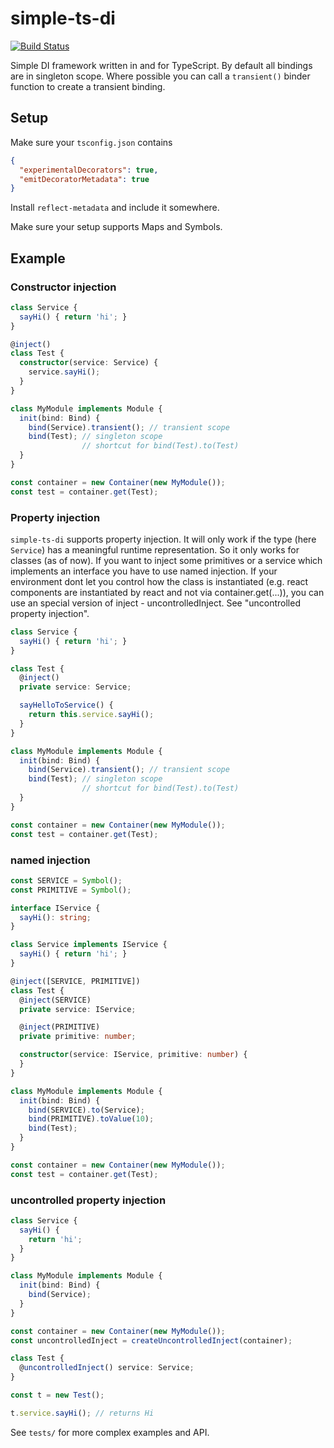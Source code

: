 # simple-ts-di
[![Build Status](https://travis-ci.org/otbe/di.svg?branch=master)](https://travis-ci.org/otbe/di)

Simple DI framework written in and for TypeScript.
By default all bindings are in singleton scope. Where possible you can call a ```transient()``` binder function to create a transient binding.

## Setup
Make sure your ```tsconfig.json``` contains

```json
{
  "experimentalDecorators": true,
  "emitDecoratorMetadata": true
}
```

Install ```reflect-metadata``` and include it somewhere.

Make sure your setup supports Maps and Symbols.

## Example
### Constructor injection
```typescript
class Service {
  sayHi() { return 'hi'; }
}

@inject()
class Test {
  constructor(service: Service) {
    service.sayHi();
  }
}

class MyModule implements Module {
  init(bind: Bind) {
    bind(Service).transient(); // transient scope
    bind(Test); // singleton scope
                // shortcut for bind(Test).to(Test)
  }
}

const container = new Container(new MyModule());
const test = container.get(Test);
```

### Property injection
```simple-ts-di``` supports property injection. It will only work if the type (here ```Service```) has a meaningful runtime representation. So it only works for classes (as of now). If you want to inject some primitives or a service which implements an interface you have to use named injection. If your environment dont let you control how the class is instantiated (e.g. react components are instantiated by react and not via container.get(...)), you can use an special version of inject - uncontrolledInject. See "uncontrolled property injection".

```typescript
class Service {
  sayHi() { return 'hi'; }
}

class Test {
  @inject()
  private service: Service;

  sayHelloToService() {
    return this.service.sayHi();
  }
}

class MyModule implements Module {
  init(bind: Bind) {
    bind(Service).transient(); // transient scope
    bind(Test); // singleton scope
                // shortcut for bind(Test).to(Test)
  }
}

const container = new Container(new MyModule());
const test = container.get(Test);
```

### named injection
```typescript
const SERVICE = Symbol();
const PRIMITIVE = Symbol();

interface IService {
  sayHi(): string;
}

class Service implements IService {
  sayHi() { return 'hi'; }
}

@inject([SERVICE, PRIMITIVE])
class Test {
  @inject(SERVICE)
  private service: IService;

  @inject(PRIMITIVE)
  private primitive: number;

  constructor(service: IService, primitive: number) {
  }
}

class MyModule implements Module {
  init(bind: Bind) {
    bind(SERVICE).to(Service);
    bind(PRIMITIVE).toValue(10);
    bind(Test);
  }
}

const container = new Container(new MyModule());
const test = container.get(Test);
```

### uncontrolled property injection
```typescript
class Service {
  sayHi() {
    return 'hi';
  }
}

class MyModule implements Module {
  init(bind: Bind) {
    bind(Service);
  }
}

const container = new Container(new MyModule());
const uncontrolledInject = createUncontrolledInject(container);

class Test {
  @uncontrolledInject() service: Service;
}

const t = new Test();

t.service.sayHi(); // returns Hi
```

See ```tests/``` for more complex examples and API.
